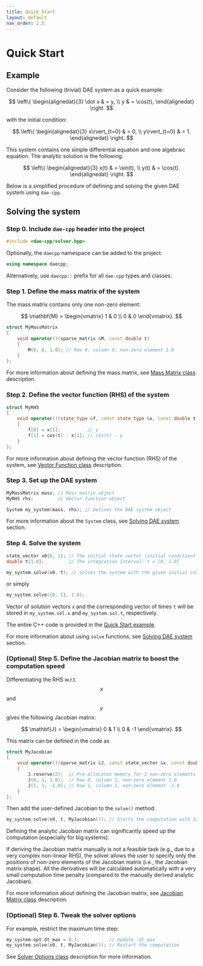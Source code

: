 ```yaml
---
title: Quick Start
layout: default
nav_order: 1.5
---
```


# Quick Start

## Example

Consider the following (trivial) DAE system as a quick example:

$$
\left\{
    \begin{alignedat}{3}
        \dot x & = y, \\
        y & = \cos(t),
    \end{alignedat}
\right.
$$

with the initial condition:

$$
\left\{
    \begin{alignedat}{3}
        x\rvert_{t=0} & = 0, \\
        y\rvert_{t=0} & = 1.
    \end{alignedat}
\right.
$$

This system contains one simple differential equation and one algebraic equation. The analytic solution is the following:

$$
\left\{
    \begin{alignedat}{3}
        x(t) & = \sin(t), \\
        y(t) & = \cos(t).
    \end{alignedat}
\right.
$$

Below is a simplified procedure of defining and solving the given DAE system using `dae-cpp`.

## Solving the system

### Step 0. Include `dae-cpp` header into the project

```cpp
#include <dae-cpp/solver.hpp>
```

Optionally, the `daecpp` namespace can be added to the project:

```cpp
using namespace daecpp;
```

Alternatively, use `daecpp::` prefix for all `dae-cpp` types and classes.

### Step 1. Define the mass matrix of the system

The mass matrix contains only one non-zero element:

$$
\mathbf{M} =
\begin{vmatrix}
1 & 0 \\
0 & 0
\end{vmatrix}.
$$

```cpp
struct MyMassMatrix
{
    void operator()(sparse_matrix &M, const double t)
    {
        M(0, 0, 1.0); // Row 0, column 0, non-zero element 1.0
    }
};
```

For more information about defining the mass matrix, see [Mass Matrix class](mass-matrix.html) description.

### Step 2. Define the vector function (RHS) of the system

```cpp
struct MyRHS
{
    void operator()(state_type &f, const state_type &x, const double t)
    {
        f[0] = x[1];          // y
        f[1] = cos(t) - x[1]; // cos(t) - y
    }
};
```

For more information about defining the vector function (RHS) of the system, see [Vector Function class](vector-function.html) description.

### Step 3. Set up the DAE system

```cpp
MyMassMatrix mass; // Mass matrix object
MyRHS rhs;         // Vector-function object

System my_system(mass, rhs); // Defines the DAE system object
```

For more information about the `System` class, see [Solving DAE system](solve.html) section.

### Step 4. Solve the system

```cpp
state_vector x0{0, 1}; // The initial state vector (initial condition)
double t{1.0};         // The integration interval: t = [0, 1.0]

my_system.solve(x0, t); // Solves the system with the given initial condition `x0` and time `t`
```

or simply

```cpp
my_system.solve({0, 1}, 1.0);
```

Vector of solution vectors `x` and the corresponding vector of times `t` will be stored in `my_system.sol.x` and `my_system.sol.t`, respectively.

The entire C++ code is provided in the [Quick Start example](https://github.com/dae-cpp/dae-cpp/blob/master/examples/quick_start/quick_start.cpp).

For more information about using `solve` functions, see [Solving DAE system](solve.html) section.

### (Optional) Step 5. Define the Jacobian matrix to boost the computation speed

Differentiating the RHS w.r.t. $$x$$ and $$y$$ gives the following Jacobian matrix:

$$
\mathbf{J} =
\begin{vmatrix}
0 & 1 \\
0 & -1
\end{vmatrix}.
$$

This matrix can be defined in the code as

```cpp
struct MyJacobian
{
    void operator()(sparse_matrix &J, const state_vector &x, const double t)
    {
        J.reserve(2);  // Pre-allocates memory for 2 non-zero elements (optional)
        J(0, 1, 1.0);  // Row 0, column 1, non-zero element 1.0
        J(1, 1, -1.0); // Row 1, column 1, non-zero element -1.0
    }
};
```

Then add the user-defined Jacobian to the `solve()` method:

```cpp
my_system.solve(x0, t, MyJacobian()); // Starts the computation with Jacobian
```

Defining the analytic Jacobian matrix can significantly speed up the computation (especially for big systems).

If deriving the Jacobian matrix manually is not a feasible task (e.g., due to a very complex non-linear RHS), the solver allows the user to specify only the positions of non-zero elements of the Jacobian matrix (i.e., the Jacobian matrix shape). All the derivatives will be calculated automatically with a very small computation time penalty (compared to the manually derived analytic Jacobian).

For more information about defining the Jacobian matrix, see [Jacobian Matrix class](jacobian-matrix.html) description.

### (Optional) Step 6. Tweak the solver options

For example, restrict the maximum time step:

```cpp
my_system.opt.dt_max = 0.1;           // Update `dt_max`
my_system.solve(x0, t, MyJacobian()); // Restart the computation
```

See [Solver Options class](solver-options.html) description for more information.
